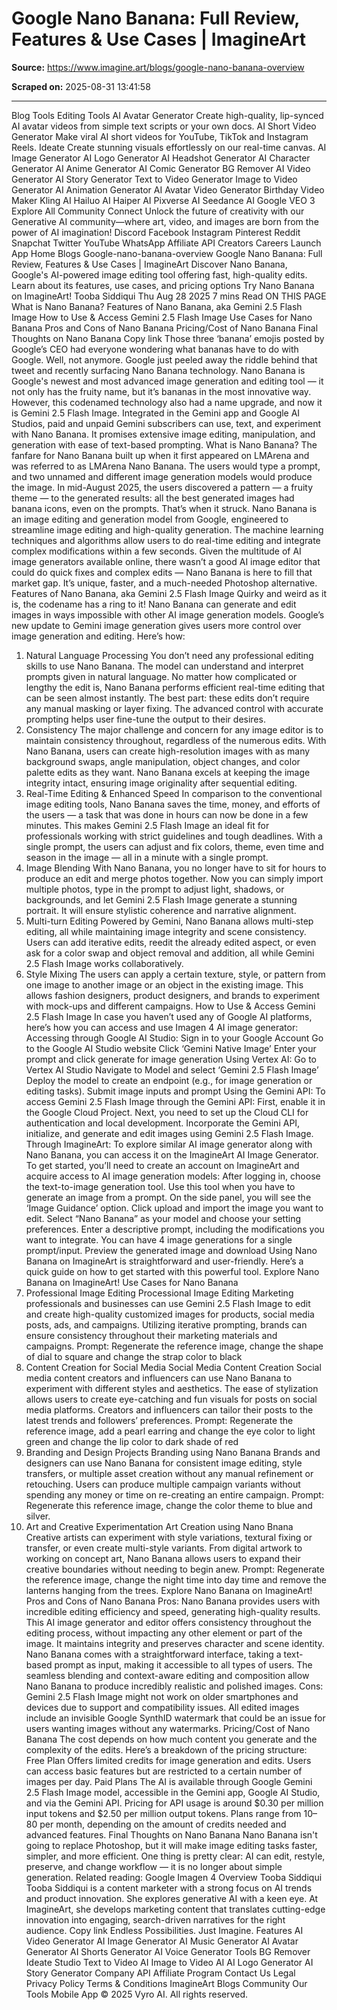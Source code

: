 # Google Nano Banana: Full Review, Features & Use Cases | ImagineArt

**Source:** https://www.imagine.art/blogs/google-nano-banana-overview

**Scraped on:** 2025-08-31 13:41:58

---

Blog
Tools
Editing Tools
AI Avatar Generator
Create high-quality, lip-synced AI avatar videos from simple text scripts or your own docs.
AI Short Video Generator
Make viral AI short videos for YouTube, TikTok and Instagram Reels.
Ideate
Create stunning visuals effortlessly on our real-time canvas.
AI Image Generator
AI Logo Generator
AI Headshot Generator
AI Character Generator
AI Anime Generator
AI Comic Generator
BG Remover
AI Video Generator
AI Story Generator
Text to Video Generator
Image to Video Generator
AI Animation Generator
AI Avatar Video Generator
Birthday Video Maker
Kling AI
Hailuo AI
Haiper AI
Pixverse AI
Seedance AI
Google VEO 3
Explore All
Community
Connect
Unlock the future of creativity with our Generative AI community—where art, video, and images are born from the power of AI imagination!
Discord
Facebook
Instagram
Pinterest
Reddit
Snapchat
Twitter
YouTube
WhatsApp
Affiliate
API
Creators
Careers
Launch App
Home
Blogs
Google-nano-banana-overview
Google Nano Banana: Full Review, Features & Use Cases | ImagineArt
Discover Nano Banana, Google's AI-powered image editing tool offering fast, high-quality edits. Learn about its features, use cases, and pricing options
Try Nano Banana on ImagineArt!
Tooba Siddiqui
Thu Aug 28 2025
7
mins Read
ON THIS PAGE
What is Nano Banana?
Features of Nano Banana, aka Gemini 2.5 Flash Image
How to Use & Access Gemini 2.5 Flash Image
Use Cases for Nano Banana
Pros and Cons of Nano Banana
Pricing/Cost of Nano Banana
Final Thoughts on Nano Banana
Copy link
Those three ‘banana’ emojis posted by Google’s CEO had everyone wondering what bananas have to do with Google. Well, not anymore. Google just peeled away the riddle behind that tweet and recently surfacing Nano Banana technology. Nano Banana is Google's newest and most advanced image generation and editing tool — it not only has the fruity name, but it’s bananas in the most innovative way.
However, this codenamed technology also had a name upgrade, and now it is Gemini 2.5 Flash Image. Integrated in the Gemini app and Google AI Studios, paid and unpaid Gemini subscribers can use, text, and experiment with Nano Banana. It promises extensive image editing, manipulation, and generation with ease of text-based prompting.
What is Nano Banana?
The fanfare for
Nano Banana
built up when it first appeared on LMArena and was referred to as LMArena Nano Banana. The users would type a prompt, and two unnamed and different image generation models would produce the image. In mid-August 2025, the users discovered a pattern — a fruity theme — to the generated results: all the best generated images had banana icons, even on the prompts. That’s when it struck.
Nano Banana is an image editing and generation model from Google, engineered to streamline image editing and high-quality generation. The machine learning techniques and algorithms allow users to do real-time editing and integrate complex modifications within a few seconds.
Given the multitude of AI image generators available online, there wasn’t a good AI image editor that could do quick fixes and complex edits — Nano Banana is here to fill that market gap. It’s unique, faster, and a much-needed Photoshop alternative.
Features of Nano Banana, aka Gemini 2.5 Flash Image
Quirky and weird as it is, the codename has a ring to it! Nano Banana can generate and edit images in ways impossible with other AI image generation models. Google’s new update to Gemini image generation gives users more control over image generation and editing. Here’s how:
1. Natural Language Processing
You don’t need any professional editing skills to use Nano Banana. The model can understand and interpret prompts given in natural language. No matter how complicated or lengthy the edit is, Nano Banana performs efficient real-time editing that can be seen almost instantly. The best part: these edits don’t require any manual masking or layer fixing. The advanced control with accurate prompting helps user fine-tune the output to their desires.
2. Consistency
The major challenge and concern for any image editor is to maintain consistency throughout, regardless of the numerous edits. With Nano Banana, users can create high-resolution images with as many background swaps, angle manipulation, object changes, and color palette edits as they want. Nano Banana excels at keeping the image integrity intact, ensuring image originality after sequential editing.
3. Real-Time Editing & Enhanced Speed
In comparison to the conventional image editing tools, Nano Banana saves the time, money, and efforts of the users — a task that was done in hours can now be done in a few minutes. This makes Gemini 2.5 Flash Image an ideal fit for professionals working with strict guidelines and tough deadlines. With a single prompt, the users can adjust and fix colors, theme, even time and season in the image — all in a minute with a single prompt.
4. Image Blending
With Nano Banana, you no longer have to sit for hours to produce an edit and merge photos together. Now you can simply import multiple photos, type in the prompt to adjust light, shadows, or backgrounds, and let Gemini 2.5 Flash Image generate a stunning portrait. It will ensure stylistic coherence and narrative alignment.
5. Multi-turn Editing
Powered by Gemini, Nano Banana allows multi-step editing, all while maintaining image integrity and scene consistency. Users can add iterative edits, reedit the already edited aspect, or even ask for a color swap and object removal and addition, all while Gemini 2.5 Flash Image works collaboratively.
6. Style Mixing
The users can apply a certain texture, style, or pattern from one image to another image or an object in the existing image. This allows fashion designers, product designers, and brands to experiment with mock-ups and different campaigns.
How to Use & Access Gemini 2.5 Flash Image
In case you haven’t used any of Google AI platforms, here’s how you can access and use Imagen 4 AI image generator:
Accessing through Google AI Studio:
Sign in to your Google Account
Go to the Google AI Studio website
Click ‘Gemini Native Image’
Enter your prompt and click generate for image generation
Using Vertex AI:
Go to Vertex AI Studio
Navigate to Model and select ‘Gemini 2.5 Flash Image’
Deploy the model to create an endpoint (e.g., for image generation or editing tasks).
Submit image inputs and prompt
Using the Gemini API:
To access Gemini 2.5 Flash Image through the Gemini API:
First, enable it in the Google Cloud Project.
Next, you need to set up the Cloud CLI for authentication and local development.
Incorporate the Gemini API, initialize, and generate and edit images using Gemini 2.5 Flash Image.
Through ImagineArt:
To explore similar
AI image generator
along with Nano Banana, you can access it on the ImagineArt AI Image Generator. To get started, you’ll need to create an account on ImagineArt and acquire access to AI image generation models:
After logging in, choose the text-to-image generation tool. Use this tool when you have to generate an image from a prompt.
On the side panel, you will see the ‘Image Guidance’ option. Click upload and import the image you want to edit.
Select “Nano Banana” as your model and choose your setting preferences.
Enter a descriptive prompt, including the modifications you want to integrate. You can have 4 image generations for a single prompt/input.
Preview the generated image and download
Using Nano Banana on ImagineArt is straightforward and user-friendly. Here’s a quick guide on how to get started with this powerful tool.
Explore Nano Banana on ImagineArt!
Use Cases for Nano Banana
1. Professional Image Editing
Processional Image Editing
Marketing professionals and businesses can use Gemini 2.5 Flash Image to edit and create high-quality customized images for products, social media posts, ads, and campaigns. Utilizing iterative prompting, brands can ensure consistency throughout their marketing materials and campaigns.
Prompt: Regenerate the reference image, change the shape of dial to square and change the strap color to black
2. Content Creation for Social Media
Social Media Content Creation
Social media content creators and influencers can use Nano Banana to experiment with different styles and aesthetics. The ease of stylization allows users to create eye-catching and fun visuals for posts on social media platforms. Creators and influencers can tailor their posts to the latest trends and followers’ preferences.
Prompt: Regenerate the reference image, add a pearl earring and change the eye color to light green and change the lip color to dark shade of red
3. Branding and Design Projects
Branding using Nano Banana
Brands and designers can use Nano Banana for consistent image editing, style transfers, or multiple asset creation without any manual refinement or retouching. Users can produce multiple campaign variants without spending any money or time on re-creating an entire campaign.
Prompt: Regenerate this reference image, change the color theme to blue and silver.
4. Art and Creative Experimentation
Art Creation using Nano Bnana
Creative artists can experiment with style variations, textural fixing or transfer, or even create multi-style variants. From digital artwork to working on concept art, Nano Banana allows users to expand their creative boundaries without needing to begin anew.
Prompt: Regenerate the reference image, change the night time into day time and remove the lanterns hanging from the trees.
Explore Nano Banana on ImagineArt!
Pros and Cons of Nano Banana
Pros:
Nano Banana provides users with incredible editing efficiency and speed, generating high-quality results.
This AI image generator and editor offers consistency throughout the editing process, without impacting any other element or part of the image. It maintains integrity and preserves character and scene identity.
Nano Banana comes with a straightforward interface, taking a text-based prompt as input, making it accessible to all types of users.
The seamless blending and context-aware editing and composition allow Nano Banana to produce incredibly realistic and polished images.
Cons:
Gemini 2.5 Flash Image might not work on older smartphones and devices due to support and compatibility issues.
All edited images include an invisible Google SynthID watermark that could be an issue for users wanting images without any watermarks.
Pricing/Cost of Nano Banana
The cost depends on how much content you generate and the complexity of the edits. Here’s a breakdown of the pricing structure:
Free Plan
Offers limited credits for image generation and edits.
Users can access basic features but are restricted to a certain number of images per day.
Paid Plans
The AI is available through Google Gemini 2.5 Flash Image model, accessible in the Gemini app, Google AI Studio, and via the Gemini API. Pricing for API usage is around $0.30 per million input tokens and $2.50 per million output tokens.
Plans range from $10–$80 per month, depending on the amount of credits needed and advanced features.
Final Thoughts on Nano Banana
Nano Banana isn't going to replace Photoshop, but it will make image editing tasks faster, simpler, and more efficient.   One thing is pretty clear: AI can edit, restyle, preserve, and change workflow — it is no longer about simple generation.
Related reading:
Google Imagen 4 Overview
Tooba Siddiqui
Tooba Siddiqui is a content marketer with a strong focus on AI trends and product innovation. She explores generative AI with a keen eye. At ImagineArt, she develops marketing content that translates cutting-edge innovation into engaging, search-driven narratives for the right audience.
Copy link
Endless Possibilities. Just Imagine.
Features
AI Video Generator
AI Image Generator
AI Music Generator
AI Avatar Generator
AI Shorts Generator
AI Voice Generator
Tools
BG Remover
Ideate Studio
Text to Video AI
Image to Video AI
AI Logo Generator
AI Story Generator
Company
API
Affiliate Program
Contact Us
Legal
Privacy Policy
Terms & Conditions
ImagineArt
Blogs
Community
Our Tools
Mobile App
©
2025
Vyro AI.
All rights reserved.